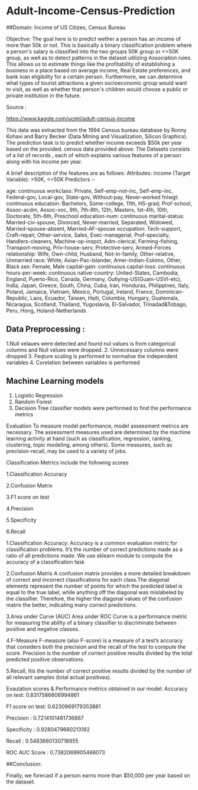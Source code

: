 # Adult-Income-Census-Prediction

##Domain:
Income of US Citizes, Census Bureau

Objective:
The goal here is to predict wether a person has an income of more than 50k or not. This is basically a binary classification problem where a person's salary is classified into the two groups
50K group or <=50K group,
as well as to detect patterns in the dataset utilizing Association rules. This allows us to estimate things like the profitability of establishing a business in a place based on average income, 
Real Estate preferences, and bank loan eligibility for a certain person. Furthermore, we can determine what types of tourist attractions a given socioeconomic group would want to visit, as well as whether that person's children would choose a public or private institution in the future.


Source :

https://www.kaggle.com/uciml/adult-census-income

This data was extracted from the 1994 Census bureau database by Ronny Kohavi and Barry Becker (Data Mining and Visualization, Silicon Graphics). 
The prediction task is to predict whether income exceeds $50k per year based on the provided. census data provided above. 
The Datasets consists of a list of records , each of which explains various features of a person along with his income per year.

A brief description of the features are as follows: Attributes: income (Target Variable): >50K, <=50K Predictors :-

age: continuous workclass: Private, Self-emp-not-inc, Self-emp-inc, Federal-gov, Local-gov, State-gov, Without-pay,
Never-worked fnlwgt: continuous education: Bachelors, Some-college, 11th, HS-grad, Prof-school, Assoc-acdm, Assoc-voc, 9th, 7th-8th, 12th, Masters, 1st-4th, 10th, Doctorate, 5th-6th, 
Preschool education-num: continuous marital-status: Married-civ-spouse, Divorced, Never-married, Separated, Widowed, Married-spouse-absent, 
Married-AF-spouse occupation: Tech-support, Craft-repair, Other-service, Sales, Exec-managerial, Prof-specialty, Handlers-cleaners, Machine-op-inspct, Adm-clerical, Farming-fishing, Transport-moving, Priv-house-serv, Protective-serv, 
Armed-Forces relationship: Wife, Own-child, Husband, Not-in-family, Other-relative, Unmarried race: White, Asian-Pac-Islander, Amer-Indian-Eskimo, Other, Black sex: Female, Male capital-gain: continuous 
capital-loss: continuous hours-per-week: continuous 
native-country: United-States, Cambodia, England, Puerto-Rico, Canada, Germany, Outlying-US(Guam-USVI-etc), India, Japan, Greece, South, China, Cuba, Iran, Honduras, Philippines, Italy, Poland, Jamaica, Vietnam, Mexico, Portugal, Ireland, France, Dominican-Republic, Laos, Ecuador, 
Taiwan, Haiti, Columbia, Hungary, Guatemala, Nicaragua, Scotland, Thailand, Yugoslavia, El-Salvador, Trinadad&Tobago, Peru, Hong, Holand-Netherlands

## Data Preprocessing  :  
 1.Null velaues were detected and found nul values is from categorical columns and Null velues were dropped. 
 2. Unnecessary columns were dropped
 3. Feqture scaling is performed to normalise the independent variables
 4. Corelation between variables is performed
 
## Machine Learning models

1. Logistic Regression
2. Random Forest
3. Decision Tree classifier models were performed to find the performance metrics

Evaluation
To measure model performance, model assessment metrics are necessary. The assessment measures used are determined by the machine learning activity at hand (such as classification, regression, ranking, clustering, topic modeling, among others). Some measures, such as precision-recall, may be used to a variety of jobs.

Classification Metrics include the following scores

1.Classification Accuracy

2.Confusion Matrix

3.F1 score on test

4.Precision

5.Specificity

6.Recall

1.Classification Accuracy: Accuracy is a common evaluation metric for classification problems. It’s the number of correct predictions made as a ratio of all predictions made. We use sklearn module to compute the accuracy of a classification task

2.Confusion Matrix A confusion matrix provides a more detailed breakdown of correct and incorrect classifications for each class.The diagonal elements represent the number of points for which the predicted label is equal to the true label, while anything off the diagonal was mislabeled by the classifier. Therefore, the higher the diagonal values of the confusion matrix the better, indicating many correct predictions.

3.Area under Curve (AUC) Area under ROC Curve is a performance metric for measuring the ability of a binary classifier to discriminate between positive and negative classes.

4.F-Measure F-measure (also F-score) is a measure of a test’s accuracy that considers both the precision and the recall of the test to compute the score. Precision is the number of correct positive results divided by the total predicted positive observations.

5.Recall, Itis the number of correct positive results divided by the number of all relevant samples (total actual positives).
 
 Evaulation scores & Performance metrics obtained in our model:
 Accuracy on test: 0.8317586606994861 

F1 score on test: 0.6230969179353881 

Precision : 0.7214101461736887 

Specificity : 0.9280479680213192 

Recall : 0.5483660130718955 

ROC AUC Score :  0.7382069905466073

##Conclusion:

Finally, we forecast if a person earns more than $50,000 per year based on the dataset.



